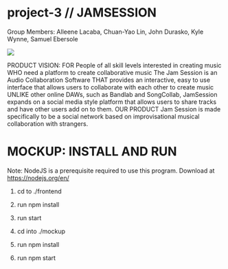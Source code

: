 # project-3 // JAMSESSION
Group Members: Alleene Lacaba, Chuan-Yao Lin, John Durasko, Kyle Wynne, Samuel Ebersole

<img src='badge-branch.svg'>


PRODUCT VISION:
FOR People of all skill levels interested in creating music 
WHO need a platform to create collaborative music The Jam Session is an Audio Collaboration Software 
THAT provides an interactive, easy to use interface that allows users to collaborate with each other to create music 
UNLIKE other online DAWs, such as Bandlab and SongCollab,
JamSession expands on a social media style platform that allows users to share tracks and have other users add on to them. 
OUR PRODUCT Jam Session is made specifically to be a social network based on improvisational musical collaboration with strangers.

# MOCKUP: INSTALL AND RUN
Note: NodeJS is a prerequisite required to use this program. Download at https://nodejs.org/en/

1. cd to ./frontend
2. run npm install
3. run start

1. cd into ./mockup
2. run npm install
3. run npm start
